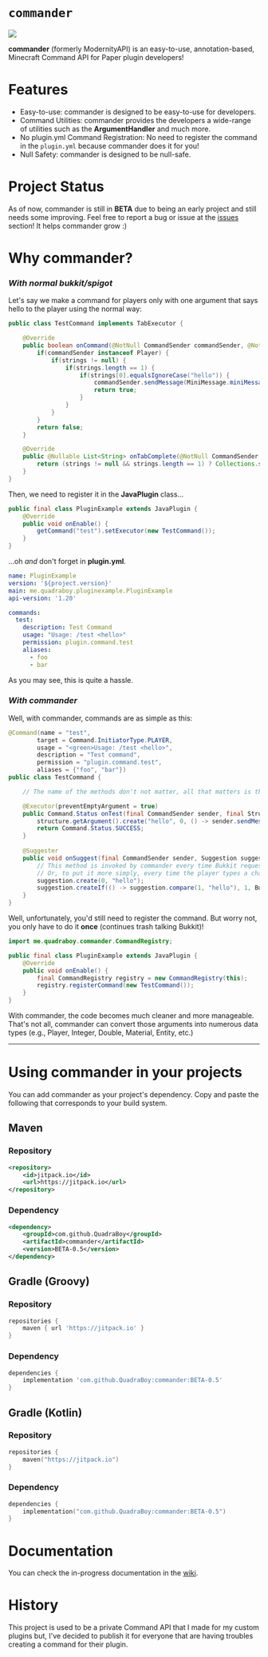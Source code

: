# ```commander```  
[![](https://jitpack.io/v/QuadraBoy/commander.svg)](https://jitpack.io/#QuadraBoy/commander)

**commander** (formerly ModernityAPI) is an easy-to-use, annotation-based, Minecraft Command API for Paper plugin developers!

# Features

- Easy-to-use: commander is designed to be easy-to-use for developers.
- Command Utilities: commander provides the developers a wide-range of utilities such as the **ArgumentHandler** and much more.
- No plugin.yml Command Registration: No need to register the command in the ```plugin.yml``` because commander does it for you!
- Null Safety: commander is designed to be null-safe.

# Project Status
As of now, commander is still in **BETA** due to being an early project and still needs some improving. Feel free to report a bug or issue at the [issues](https://github.com/QuadraBoy/commander/issues) section! It helps commander grow :)

# Why commander?
### _With normal bukkit/spigot_
Let's say we make a command for players only with one argument that says hello to the player using the normal way:

```java
public class TestCommand implements TabExecutor {

    @Override
    public boolean onCommand(@NotNull CommandSender commandSender, @NotNull Command command, @NotNull String s, @NotNull String[] strings) {
        if(commandSender instanceof Player) {
            if(strings != null) {
                if(strings.length == 1) {
                    if(strings[0].equalsIgnoreCase("hello")) {
                        commandSender.sendMessage(MiniMessage.miniMessage().deserialize("<rainbow>Hello World!"));
                        return true;
                    } 
                }
            }
        } 
        return false;
    }

    @Override
    public @Nullable List<String> onTabComplete(@NotNull CommandSender commandSender, @NotNull Command command, @NotNull String s, @NotNull String[] strings) {
        return (strings != null && strings.length == 1) ? Collections.singletonList("hello") : Collections.emptyList();
    }
}
```
Then, we need to register it in the **JavaPlugin** class...

```java
public final class PluginExample extends JavaPlugin {
    @Override
    public void onEnable() {
        getCommand("test").setExecutor(new TestCommand());
    }
}
```

...oh _and_ don't forget in **plugin.yml**.

```yaml
name: PluginExample
version: '${project.version}'
main: me.quadraboy.pluginexample.PluginExample
api-version: '1.20'

commands:
  test:
    description: Test Command
    usage: "Usage: /test <hello>"
    permission: plugin.command.test
    aliases:
      - foo
      - bar
```

As you may see, this is quite a hassle.

### _With commander_
Well, with commander, commands are as simple as this:

```java
@Command(name = "test",
        target = Command.InitiatorType.PLAYER,
        usage = "<green>Usage: /test <hello>",
        description = "Test command",
        permission = "plugin.command.test",
        aliases = {"foo", "bar"})
public class TestCommand {

    // The name of the methods don't not matter, all that matters is the 2 annotations.

    @Executor(preventEmptyArgument = true)
    public Command.Status onTest(final CommandSender sender, final Structure structure) {
        structure.getArgument().create("hello", 0, () -> sender.sendMessage(MiniMessage.miniMessage().deserialize("<rainbow>Hello <arg>!", Placeholder.unparsed("arg", structure.getArgument().getString(1)))));
        return Command.Status.SUCCESS;
    }
    
    @Suggester
    public void onSuggest(final CommandSender sender, Suggestion suggestion) {
        // This method is invoked by commander every time Bukkit requests a tab completion list
        // Or, to put it more simply, every time the player types a character in command.
        suggestion.create(0, "hello");
        suggestion.createIf(() -> suggestion.compare(1, "hello"), 1, Bukkit.getOnlinePlayers().stream().map(Player::getName).toArray(String[]::new));
    }
}
```
Well, unfortunately, you'd still need to register the command. But worry not, you only have to do it **once** (continues trash talking Bukkit)!

```java
import me.quadraboy.commander.CommandRegistry;

public final class PluginExample extends JavaPlugin {
    @Override
    public void onEnable() {
        final CommandRegistry registry = new CommandRegistry(this);
        registry.registerCommand(new TestCommand());
    }
}
```

With commander, the code becomes much cleaner and more manageable. That's not all, commander can convert those arguments into numerous data types (e.g., Player, Integer, Double, Material, Entity, etc.)

---

# Using commander in your projects
You can add commander as your project's dependency. Copy and paste the following that corresponds to your build system.

## Maven

### Repository
```xml
<repository>
    <id>jitpack.io</id>
    <url>https://jitpack.io</url>
</repository>
```

### Dependency
```xml
<dependency>
    <groupId>com.github.QuadraBoy</groupId>
    <artifactId>commander</artifactId>
    <version>BETA-0.5</version>
</dependency>
```

## Gradle (Groovy)

### Repository
```groovy
repositories {
    maven { url 'https://jitpack.io' }
}
```

### Dependency
```groovy
dependencies {
    implementation 'com.github.QuadraBoy:commander:BETA-0.5'
}
```

## Gradle (Kotlin)

### Repository
```kts
repositories {
    maven("https://jitpack.io")
}
```

### Dependency
```kts
dependencies {
    implementation("com.github.QuadraBoy:commander:BETA-0.5")
}
```

# Documentation

You can check the in-progress documentation in the [wiki](https://github.com/QuadraBoy/commander/wiki).

# History

This project is used to be a private Command API that I made for my custom plugins but, I've decided to publish it for everyone that are having troubles creating a command for their plugin.
